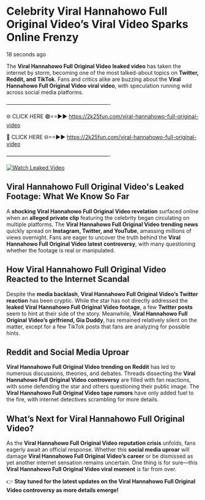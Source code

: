 # Celebrity Viral Hannahowo Full Original Video’s Viral Video Sparks Online Frenzy

18 seconds ago

The **Viral Hannahowo Full Original Video leaked video** has taken the internet by storm, becoming one of the most talked-about topics on **Twitter, Reddit, and TikTok**. Fans and critics alike are buzzing about the **Viral Hannahowo Full Original Video viral video**, with speculation running wild across social media platforms.

———————————————————-

🌐 CLICK HERE 🟢==►► https://2k25fun.com/viral-hannahowo-full-original-video

🔴 CLICK HERE 🌐==►► https://2k25fun.com/viral-hannahowo-full-original-video

———————————————————-

[![Watch Leaked Video](https://miro.medium.com/v2/resize:fit:828/format:webp/1*cilzJN44JGOrTw9NJCrNHA.gif "Watch Leaked Video")](https://2k25fun.com/viral-hannahowo-full-original-video)

## **Viral Hannahowo Full Original Video's Leaked Footage: What We Know So Far**  
A **shocking Viral Hannahowo Full Original Video revelation** surfaced online when an **alleged private clip** featuring the celebrity began circulating on multiple platforms. The **Viral Hannahowo Full Original Video trending news** quickly spread on **Instagram, Twitter, and YouTube**, amassing millions of views overnight. Fans are eager to uncover the truth behind the **Viral Hannahowo Full Original Video latest controversy**, with many questioning whether the footage is real or manipulated.  

## **How Viral Hannahowo Full Original Video Reacted to the Internet Scandal**  
Despite the **media backlash**, **Viral Hannahowo Full Original Video’s Twitter reaction** has been cryptic. While the star has not directly addressed the **leaked Viral Hannahowo Full Original Video footage**, a few **Twitter posts** seem to hint at their side of the story. Meanwhile, **Viral Hannahowo Full Original Video’s girlfriend, Gia Duddy**, has remained relatively silent on the matter, except for a few TikTok posts that fans are analyzing for possible hints.  

## **Reddit and Social Media Uproar**  
**Viral Hannahowo Full Original Video trending on Reddit** has led to numerous discussions, theories, and debates. Threads dissecting the **Viral Hannahowo Full Original Video controversy** are filled with fan reactions, with some defending the star and others questioning their public image. The **Viral Hannahowo Full Original Video tape rumors** have only added fuel to the fire, with internet detectives scrambling for more details.  

## **What’s Next for Viral Hannahowo Full Original Video?**  
As the **Viral Hannahowo Full Original Video reputation crisis** unfolds, fans eagerly await an official response. Whether this **social media uproar** will damage **Viral Hannahowo Full Original Video’s career** or be dismissed as yet another internet sensation remains uncertain. One thing is for sure—this **Viral Hannahowo Full Original Video viral moment** is far from over.  

👉 **Stay tuned for the latest updates on the Viral Hannahowo Full Original Video controversy as more details emerge!**  